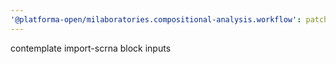 ```yaml
---
'@platforma-open/milaboratories.compositional-analysis.workflow': patch
---
```


contemplate import-scrna block inputs
